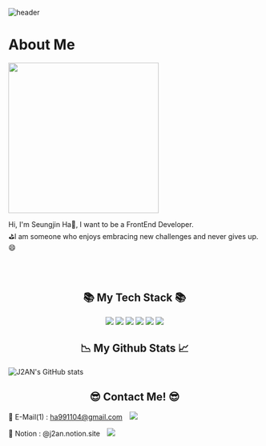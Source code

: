 
![header](https://capsule-render.vercel.app/api?type=waving&color=auto&height=230&section=header&text=J2AN's%20Github&fontSize=70&animation=fadeIn&fontAlignY=38&desc=Frontend%20Developer&descAlignY=51&descAlign=62)
# About Me

<div style={{ display: "flex" }}>
	<img src="https://github.com/user-attachments/assets/9e3b7336-47fb-424e-980a-f5a71d75f14e" width="300" height="300" />
	<p style={{ fontSize: "24px" }}>
		Hi, I'm Seungjin Ha👋, I want to be a FrontEnd Developer. <br/>
		⛳I am someone who enjoys embracing new challenges and never gives up.😄
	</p>
</div>
<br></br>

<div align=center>
	<h2>📚 My Tech Stack 📚</h2>
</div>
	
<div align="center">
	<img src="https://img.shields.io/badge/REACT-F8DC75?style=flat&logo=React&logoColor=white" />
	<img src="https://img.shields.io/badge/HTML5-E34F26?style=flat&logo=HTML5&logoColor=white" />
	<img src="https://img.shields.io/badge/CSS3-1572B6?style=flat&logo=CSS3&logoColor=white" />
	<img src="https://img.shields.io/badge/JavaScript-F7DF1E?style=flat&logo=JavaScript&logoColor=white" />
	<img src="https://img.shields.io/badge/TypeScript-3178C6?style=flat&logo=TypeScript&logoColor=white" />
	<img src="https://img.shields.io/badge/Python-3776AB?style=flat-square&logo=Python&logoColor=white" />
</div>


<div align=center>
</div>

<div align=center>
	<h2>📉 My Github Stats 📈</h2>
</div>

![J2AN's GitHub stats](https://github-readme-stats.vercel.app/api?username=j2an777&show_icons=true&theme=dracula)

<div align=center>
	<h2>😎 Contact Me! 😎</h2>
</div>

📧 E-Mail(1) : ha991104@gmail.com
    <img 
	 src="https://img.shields.io/badge/Gmail-EA4335?style=for-the-badge&logo=Gmail&logoColor=white"
	 style="height : auto; margin-left : 10px; margin-right : 10px;"/>

👦 Notion : @j2an.notion.site <a href="https://j2an.notion.site/Profile-364a1d26afe648cd899b1415024fd78d">
    <img 
        src="http://img.shields.io/badge/-Notion-000000?style=flat&logo=Notion&link=https://j2an.notion.site/Profile-364a1d26afe648cd899b1415024fd78d"
        style="height : auto; margin-left : 10px; margin-right : 10px;"/> 

<!--
**j2an777/j2an777** is a ✨ _special_ ✨ repository because its `README.md` (this file) appears on your GitHub profile.

Here are some ideas to get you started:

- 🔭 I’m currently working on ...
- 🌱 I’m currently learning ...
- 👯 I’m looking to collaborate on ...
- 🤔 I’m looking for help with ...
- 💬 Ask me about ...
- 📫 How to reach me: ...
- 😄 Pronouns: ...
- ⚡ Fun fact: ...
-->
